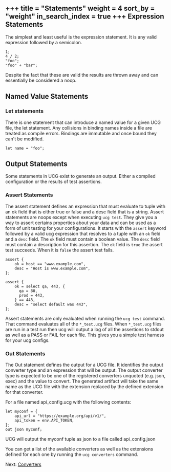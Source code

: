 +++
title = "Statements"
weight = 4
sort_by = "weight"
in_search_index = true
+++
Expression Statements
-------

The simplest and least useful is the expression statement. It is any valid expression 
followed by a semicolon.

```
1;
4 / 2;
"foo";
"foo" + "bar";
```

Despite the fact that these are valid the results are thrown away and can essentially 
be considered a noop.

Named Value Statements
--------

### Let statements

There is one statement that can introduce a named value for a given UCG file,
the let statement. Any collisions in binding names inside a file are treated as
compile errors. Bindings are immutable and once bound they can't be modified.

```
let name = "foo";
```

Output Statements
-----------

Some statements in UCG exist to generate an output. Either a compiled
configuration or the results of test assertions.

### Assert Statements

The assert statement defines an expression that must evaluate to tuple with an
ok field that is either true or false and a desc field that is a string. Assert
statements are noops except when executing `ucg test`. They give you a way to
assert certains properties about your data and can be used as a form of unit
testing for your configurations. It starts with the `assert` keyword followed
by a valid ucg expression that resolves to a tuple with an `ok` field and a
`desc` field. The `ok` field must contain a boolean value. The `desc` field
must contain a description for this assertion. The `ok` field is `true` the
assert test succeeds. When it is `false` the assert test fails.

```
assert {
    ok = host == "www.example.com",
    desc = "Host is www.example.com",
};

assert {
    ok = select qa, 443, {
      qa = 80,
      prod = 443,
    } == 443,
    desc = "select default was 443",
};
```

Assert statements are only evaluated when running the `ucg test` command. That
command evaluates all of the `*_test.ucg` files. When `*_test.ucg` files are
run in a test run then ucg will output a log of all the assertions to stdout as
well as a PASS or FAIL for each file. This gives you a simple test harness for
your ucg configs.

### Out Statements

The Out statement defines the output for a UCG file. It identifies the output
converter type and an expression that will be output. The output converter type
is expected to be one of the registered converters unquoted (e.g. json, exec)
and the value to convert. The generated artifact will take the same name as
the UCG file with the extension replaced by the defined extension for that
converter.

For a file named api_config.ucg with the following contents:

```
let myconf = {
    api_url = "https://example.org/api/v1/",
    api_token = env.API_TOKEN,
};
out json myconf;
```

UCG will output the myconf tuple as json to a file called api_config.json

You can get a list of the available converters as well as the extensions
defined for each one by running the `ucg converters` command.

Next: <a href="/reference/converters">Converters</a>